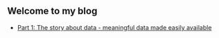 ## Welcome to my blog

- [Part 1: The story about data - meaningful data made easily available](https://github.com/ssorenes/blog/blob/master/story-meaningful-data.md)
